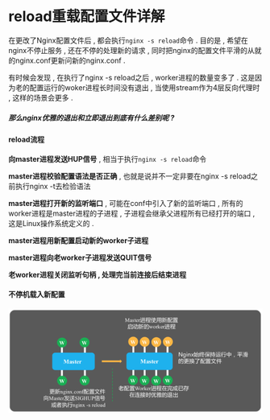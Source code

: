 # reload重载配置文件详解

在更改了Nginx配置文件后 , 都会执行`nginx -s reload`命令 . 目的是 , 希望在nginx不停止服务 , 还在不停的处理新的请求 , 同时把nginx的配置文件平滑的从就的nginx.conf更新问新的nginx.conf .

有时候会发现 , 在执行了nginx -s reload之后 , worker进程的数量变多了 . 这是因为老的配置运行的woker进程长时间没有退出 , 当使用stream作为4层反向代理时 , 这样的场景会更多 .

##### 那么nginx优雅的退出和立即退出到底有什么差别呢 ?

#### reload流程

**向master进程发送HUP信号** , 相当于执行`nginx -s reload`命令

**master进程校验配置语法是否正确** , 也就是说并不一定非要在nginx -s reload之前执行nginx -t去检验语法

**master进程打开新的监听端口** , 可能在conf中引入了新的监听端口 , 所有的worker进程是master进程的子进程 , 子进程会继承父进程所有已经打开的端口 , 这是Linux操作系统定义的 .

**master进程用新配置启动新的worker子进程**

**master进程向老worker子进程发送QUIT信号**

**老worker进程关闭监听句柄 , 处理完当前连接后结束进程**

#### 不停机载入新配置

![](/assets/butingjizaoruxinpeizhi.png)


